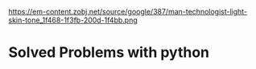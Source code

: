 https://em-content.zobj.net/source/google/387/man-technologist-light-skin-tone_1f468-1f3fb-200d-1f4bb.png
# Solved Problems with python 
